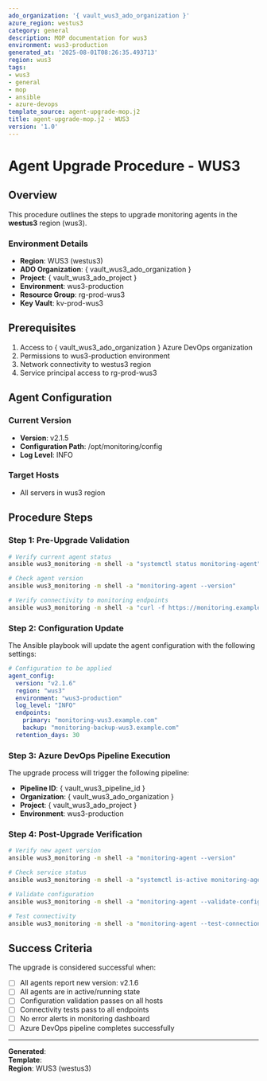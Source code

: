 ```yaml
---
ado_organization: '{ vault_wus3_ado_organization }'
azure_region: westus3
category: general
description: MOP documentation for wus3
environment: wus3-production
generated_at: '2025-08-01T08:26:35.493713'
region: wus3
tags:
- wus3
- general
- mop
- ansible
- azure-devops
template_source: agent-upgrade-mop.j2
title: agent-upgrade-mop.j2 - WUS3
version: '1.0'
---
```


# Agent Upgrade Procedure - WUS3

## Overview

This procedure outlines the steps to upgrade monitoring agents in the **westus3** region (wus3).

### Environment Details

- **Region**: WUS3 (westus3)
- **ADO Organization**: { vault_wus3_ado_organization }
- **Project**: { vault_wus3_ado_project }
- **Environment**: wus3-production
- **Resource Group**: rg-prod-wus3
- **Key Vault**: kv-prod-wus3

## Prerequisites

1. Access to { vault_wus3_ado_organization } Azure DevOps organization
2. Permissions to wus3-production environment
3. Network connectivity to westus3 region
4. Service principal access to rg-prod-wus3

## Agent Configuration

### Current Version
- **Version**: v2.1.5
- **Configuration Path**: /opt/monitoring/config
- **Log Level**: INFO

### Target Hosts
- All servers in wus3 region

## Procedure Steps

### Step 1: Pre-Upgrade Validation

```bash
# Verify current agent status
ansible wus3_monitoring -m shell -a "systemctl status monitoring-agent"

# Check agent version
ansible wus3_monitoring -m shell -a "monitoring-agent --version"

# Verify connectivity to monitoring endpoints
ansible wus3_monitoring -m shell -a "curl -f https://monitoring.example.com/health"
```

### Step 2: Configuration Update

The Ansible playbook will update the agent configuration with the following settings:

```yaml
# Configuration to be applied
agent_config:
  version: "v2.1.6"
  region: "wus3"
  environment: "wus3-production"
  log_level: "INFO"
  endpoints:
    primary: "monitoring-wus3.example.com"
    backup: "monitoring-backup-wus3.example.com"
  retention_days: 30
```

### Step 3: Azure DevOps Pipeline Execution

The upgrade process will trigger the following pipeline:

- **Pipeline ID**: { vault_wus3_pipeline_id }
- **Organization**: { vault_wus3_ado_organization }
- **Project**: { vault_wus3_ado_project }
- **Environment**: wus3-production

### Step 4: Post-Upgrade Verification

```bash
# Verify new agent version
ansible wus3_monitoring -m shell -a "monitoring-agent --version"

# Check service status
ansible wus3_monitoring -m shell -a "systemctl is-active monitoring-agent"

# Validate configuration
ansible wus3_monitoring -m shell -a "monitoring-agent --validate-config"

# Test connectivity
ansible wus3_monitoring -m shell -a "monitoring-agent --test-connection"
```

## Success Criteria

The upgrade is considered successful when:

- [ ] All agents report new version: v2.1.6
- [ ] All agents are in active/running state
- [ ] Configuration validation passes on all hosts
- [ ] Connectivity tests pass to all endpoints
- [ ] No error alerts in monitoring dashboard
- [ ] Azure DevOps pipeline completes successfully

---

**Generated**:   
**Template**:   
**Region**: WUS3 (westus3)